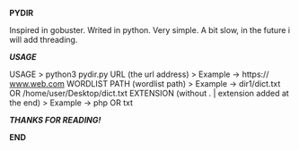 **PYDIR**

Inspired in gobuster.
Writed in python.
Very simple.
A bit slow, in the future i will add threading.

***USAGE***

USAGE > python3 pydir.py
URL (the url address) > Example -> https:// www.web.com 
WORDLIST PATH (wordlist path) > Example -> dir1/dict.txt OR /home/user/Desktop/dict.txt 
EXTENSION (without . | extension added at the end) > Example -> php OR txt

***THANKS FOR READING!***

**END**